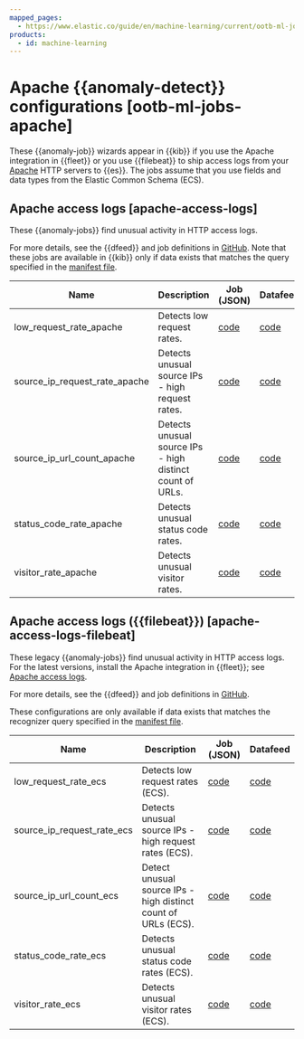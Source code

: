 ```yaml
---
mapped_pages:
  - https://www.elastic.co/guide/en/machine-learning/current/ootb-ml-jobs-apache.html
products:
  - id: machine-learning
---
```


# Apache {{anomaly-detect}} configurations [ootb-ml-jobs-apache]

These {{anomaly-job}} wizards appear in {{kib}} if you use the Apache integration in {{fleet}} or you use {{filebeat}} to ship access logs from your [Apache](https://httpd.apache.org/) HTTP servers to {{es}}. The jobs assume that you use fields and data types from the Elastic Common Schema (ECS).


## Apache access logs [apache-access-logs]

These {{anomaly-jobs}} find unusual activity in HTTP access logs.

For more details, see the {{dfeed}} and job definitions in [GitHub](https://github.com/elastic/integrations/blob/main/packages/apache/kibana/ml_module/apache-Logs-ml.json). Note that these jobs are available in {{kib}} only if data exists that matches the query specified in the [manifest file](https://github.com/elastic/integrations/blob/main/packages/apache/kibana/ml_module/apache-Logs-ml.json#L11).

| Name | Description | Job (JSON) | Datafeed |
| --- | --- | --- | --- |
| low_request_rate_apache | Detects low request rates. | [code](https://github.com/elastic/integrations/blob/main/packages/apache/kibana/ml_module/apache-Logs-ml.json#L215) | [code](https://github.com/elastic/integrations/blob/main/packages/apache/kibana/ml_module/apache-Logs-ml.json#L370) |
| source_ip_request_rate_apache | Detects unusual source IPs - high request rates. | [code](https://github.com/elastic/integrations/blob/main/packages/apache/kibana/ml_module/apache-Logs-ml.json#L176) | [code](https://github.com/elastic/integrations/blob/main/packages/apache/kibana/ml_module/apache-Logs-ml.json#L349) |
| source_ip_url_count_apache | Detects unusual source IPs - high distinct count of URLs. | [code](https://github.com/elastic/integrations/blob/main/packages/apache/kibana/ml_module/apache-Logs-ml.json#L136) | [code](https://github.com/elastic/integrations/blob/main/packages/apache/kibana/ml_module/apache-Logs-ml.json#L328) |
| status_code_rate_apache | Detects unusual status code rates. | [code](https://github.com/elastic/integrations/blob/main/packages/apache/kibana/ml_module/apache-Logs-ml.json#L90) | [code](https://github.com/elastic/integrations/blob/main/packages/apache/kibana/ml_module/apache-Logs-ml.json#L307) |
| visitor_rate_apache | Detects unusual visitor rates. | [code](https://github.com/elastic/integrations/blob/main/packages/apache/kibana/ml_module/apache-Logs-ml.json#L47) | [code](https://github.com/elastic/integrations/blob/main/packages/apache/kibana/ml_module/apache-Logs-ml.json#L260) |


## Apache access logs ({{filebeat}}) [apache-access-logs-filebeat]

These legacy {{anomaly-jobs}} find unusual activity in HTTP access logs. For the latest versions, install the Apache integration in {{fleet}}; see [Apache access logs](../../machine-learning/ootb-ml-jobs-apache.md#apache-access-logs).

For more details, see the {{dfeed}} and job definitions in [GitHub](https://github.com/elastic/kibana/tree/master/x-pack/platform/plugins/shared/ml/server/models/data_recognizer/modules/apache_ecs/ml).

These configurations are only available if data exists that matches the recognizer query specified in the [manifest file](https://github.com/elastic/kibana/blob/master/x-pack/platform/plugins/shared/ml/server/models/data_recognizer/modules/apache_ecs/manifest.json#L8).

| Name | Description | Job (JSON) | Datafeed |
| --- | --- | --- | --- |
| low_request_rate_ecs | Detects low request rates (ECS). | [code](https://github.com/elastic/kibana/blob/master/x-pack/platform/plugins/shared/ml/server/models/data_recognizer/modules/apache_ecs/ml/low_request_rate_ecs.json) | [code](https://github.com/elastic/kibana/blob/master/x-pack/platform/plugins/shared/ml/server/models/data_recognizer/modules/apache_ecs/ml/datafeed_low_request_rate_ecs.json) |
| source_ip_request_rate_ecs | Detects unusual source IPs - high request rates (ECS). | [code](https://github.com/elastic/kibana/blob/master/x-pack/platform/plugins/shared/ml/server/models/data_recognizer/modules/apache_ecs/ml/source_ip_request_rate_ecs.json) | [code](https://github.com/elastic/kibana/blob/master/x-pack/platform/plugins/shared/ml/server/models/data_recognizer/modules/apache_ecs/ml/datafeed_source_ip_request_rate_ecs.json) |
| source_ip_url_count_ecs | Detect unusual source IPs - high distinct count of URLs (ECS). | [code](https://github.com/elastic/kibana/blob/master/x-pack/platform/plugins/shared/ml/server/models/data_recognizer/modules/apache_ecs/ml/source_ip_url_count_ecs.json) | [code](https://github.com/elastic/kibana/blob/master/x-pack/platform/plugins/shared/ml/server/models/data_recognizer/modules/apache_ecs/ml/datafeed_source_ip_url_count_ecs.json) |
| status_code_rate_ecs | Detects unusual status code rates (ECS). | [code](https://github.com/elastic/kibana/blob/master/x-pack/platform/plugins/shared/ml/server/models/data_recognizer/modules/apache_ecs/ml/status_code_rate_ecs.json) | [code](https://github.com/elastic/kibana/blob/master/x-pack/platform/plugins/shared/ml/server/models/data_recognizer/modules/apache_ecs/ml/datafeed_status_code_rate_ecs.json) |
| visitor_rate_ecs | Detects unusual visitor rates (ECS). | [code](https://github.com/elastic/kibana/blob/master/x-pack/platform/plugins/shared/ml/server/models/data_recognizer/modules/apache_ecs/ml/visitor_rate_ecs.json) | [code](https://github.com/elastic/kibana/blob/master/x-pack/platform/plugins/shared/ml/server/models/data_recognizer/modules/apache_ecs/ml/datafeed_visitor_rate_ecs.json) |

